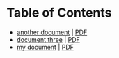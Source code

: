 # Table of Contents

- [another document](another_document/document.md) | [PDF](another_document/includes/document.pdf)
- [document three](document_three/document.md) | [PDF](document_three/includes/document.pdf)
- [my document](my_document/document.md) | [PDF](my_document/includes/document.pdf)
